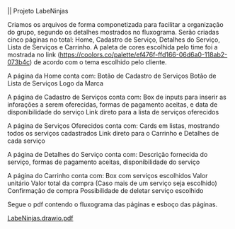 || Projeto LabeNinjas 

Criamos os arquivos de forma componetizada para facilitar a organização do grupo, segundo os detalhes mostrados no fluxograma.
Serão criadas cinco páginas no total: Home, Cadastro de Serviço, Detalhes do Serviço, Lista de Serviços e Carrinho. 
A paleta de cores escolhida pelo time foi a mostrada no link (https://coolors.co/palette/ef476f-ffd166-06d6a0-118ab2-073b4c) de acordo com o tema escolhido pelo cliente.

A página da Home conta com:
 Botão de Cadastro de Serviços
 Botão de Lista de Serviços
 Logo da Marca

A página de Cadastro de Serviços conta com:
 Box de inputs para inserir as inforações a serem oferecidas, formas de pagamento aceitas, e data de disponibilidade do serviço
 Link direto para a lista de serviços oferecidos

A página de Serviços Oferecidos conta com:
 Cards em listas, mostrando todos os serviços cadastrados
 Link direto para o Carrinho e Detalhes de cada serviço
 
A página de Detalhes do Serviço conta com:
 Descrição fornecida do serviço, formas de pagamento aceitas, disponibilidade do serviço

A página do Carrinho conta com:
 Box com serviços escolhidos
 Valor unitário
 Valor total da compra (Caso mais de um serviço seja escolhido)
 Confirmação de compra
 Possibilidade de deletar serviço escolhido
 
 Segue o pdf contendo o fluxograma das páginas e esboço das páginas.
 
[LabeNinjas.drawio.pdf](https://github.com/future4code/Ailton-labe-ninja8/files/9001459/LabeNinjas.drawio.pdf)
